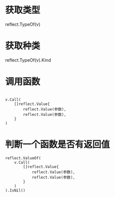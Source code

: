 # 获取类型

reflect.TypeOf(v)



# 获取种类

reflect.TypeOf(v).Kind





# 调用函数

```

v.Call(
	[]reflect.Value{
		reflect.Value(参数),
		reflect.Value(参数),
	}
)
```



# 判断一个函数是否有返回值

```
reflect.ValueOf(
    v.Call(
        []reflect.Value{
            reflect.Value(参数),
            reflect.Value(参数),
        }
    )
).IsNil()
```

